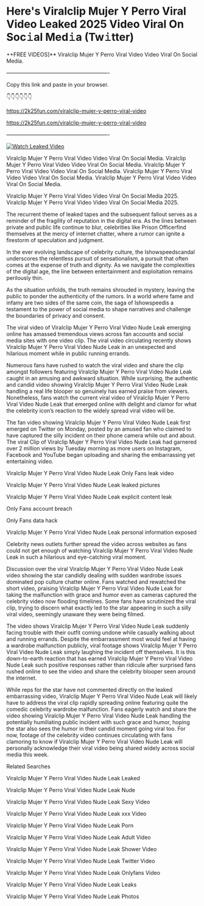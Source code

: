 # Here's Viralclip Mujer Y Perro Viral Video Leaked 2025 Video Viral On Soc𝚒al Med𝚒a (Tw𝚒tter)

++FREE VIDEOS]** Viralclip Mujer Y Perro Viral Video Video Viral On Social Media.

———————————————————-

Copy this link and paste in your browser.

👇👇👇👇👇👇

https://2k25fun.com/viralclip-mujer-y-perro-viral-video

https://2k25fun.com/viralclip-mujer-y-perro-viral-video

———————————————————-

[![Watch Leaked Video](https://miro.medium.com/v2/resize:fit:828/format:webp/1*cilzJN44JGOrTw9NJCrNHA.gif "Watch Leaked Video")](https://2k25fun.com/viralclip-mujer-y-perro-viral-video)

Viralclip Mujer Y Perro Viral Video Video Viral On Social Media. Viralclip Mujer Y Perro Viral Video Video Viral On Social Media. Viralclip Mujer Y Perro Viral Video Video Viral On Social Media. Viralclip Mujer Y Perro Viral Video Video Viral On Social Media. Viralclip Mujer Y Perro Viral Video Video Viral On Social Media.

Viralclip Mujer Y Perro Viral Video Video Viral On Social Media 2025. Viralclip Mujer Y Perro Viral Video Video Viral On Social Media 2025.

The recurrent theme of leaked tapes and the subsequent fallout serves as a reminder of the fragility of reputation in the digital era. As the lines between private and public life continue to blur, celebrities like Prison Officerfind themselves at the mercy of internet chatter, where a rumor can ignite a firestorm of speculation and judgment.

In the ever evolving landscape of celebrity culture, the Ishowspeedscandal underscores the relentless pursuit of sensationalism, a pursuit that often comes at the expense of truth and dignity. As we navigate the complexities of the digital age, the line between entertainment and exploitation remains perilously thin.

As the situation unfolds, the truth remains shrouded in mystery, leaving the public to ponder the authenticity of the rumors. In a world where fame and infamy are two sides of the same coin, the saga of Ishowspeedis a testament to the power of social media to shape narratives and challenge the boundaries of privacy and consent.

The viral video of Viralclip Mujer Y Perro Viral Video Nude Leak emerging online has amassed tremendous views across fan accounts and social media sites with one video clip. The viral video circulating recently shows Viralclip Mujer Y Perro Viral Video Nude Leak in an unexpected and hilarious moment while in public running errands.

Numerous fans have rushed to watch the viral video and share the clip amongst followers featuring Viralclip Mujer Y Perro Viral Video Nude Leak caught in an amusing and awkward situation. While surprising, the authentic and candid video showing Viralclip Mujer Y Perro Viral Video Nude Leak handling a real life blooper so genuinely has earned praise from viewers. Nonetheless, fans watch the current viral video of Viralclip Mujer Y Perro Viral Video Nude Leak that emerged online with delight and clamor for what the celebrity icon’s reaction to the widely spread viral video will be.

The fan video showing Viralclip Mujer Y Perro Viral Video Nude Leak first emerged on Twitter on Monday, posted by an amused fan who claimed to have captured the silly incident on their phone camera while out and about. The viral Clip of Viralclip Mujer Y Perro Viral Video Nude Leak had garnered over 2 million views by Tuesday morning as more users on Instagram, Facebook and YouTube began uploading and sharing the embarrassing yet entertaining video.

Viralclip Mujer Y Perro Viral Video Nude Leak Only Fans leak video

Viralclip Mujer Y Perro Viral Video Nude Leak leaked pictures

Viralclip Mujer Y Perro Viral Video Nude Leak explicit content leak

Only Fans account breach

Only Fans data hack

Viralclip Mujer Y Perro Viral Video Nude Leak personal information exposed

Celebrity news outlets further spread the video across websites as fans could not get enough of watching Viralclip Mujer Y Perro Viral Video Nude Leak in such a hilarious and eye-catching viral moment.

Discussion over the viral Viralclip Mujer Y Perro Viral Video Nude Leak video showing the star candidly dealing with sudden wardrobe issues dominated pop culture chatter online. Fans watched and rewatched the short video, praising Viralclip Mujer Y Perro Viral Video Nude Leak for taking the malfunction with grace and humor even as cameras captured the celebrity video now flooding timelines. Some fans have scrutinized the viral clip, trying to discern what exactly led to the star appearing in such a silly viral video, seemingly unaware they were being filmed.

The video shows Viralclip Mujer Y Perro Viral Video Nude Leak suddenly facing trouble with their outfit coming undone while casually walking about and running errands. Despite the embarrassment most would feel at having a wardrobe malfunction publicly, viral footage shows Viralclip Mujer Y Perro Viral Video Nude Leak simply laughing the incident off themselves. It is this down-to-earth reaction that has earned Viralclip Mujer Y Perro Viral Video Nude Leak such positive responses rather than ridicule after surprised fans rushed online to see the video and share the celebrity blooper seen around the internet.

While reps for the star have not commented directly on the leaked embarrassing video, Viralclip Mujer Y Perro Viral Video Nude Leak will likely have to address the viral clip rapidly spreading online featuring quite the comedic celebrity wardrobe malfunction. Fans eagerly watch and share the video showing Viralclip Mujer Y Perro Viral Video Nude Leak handling the potentially humiliating public incident with such grace and humor, hoping the star also sees the humor in their candid moment going viral too. For now, footage of the celebrity video continues circulating with fans clamoring to know if Viralclip Mujer Y Perro Viral Video Nude Leak will personally acknowledge their viral video being shared widely across social media this week.

Related Searches

Viralclip Mujer Y Perro Viral Video Nude Leak Leaked

Viralclip Mujer Y Perro Viral Video Nude Leak Nude

Viralclip Mujer Y Perro Viral Video Nude Leak Sexy Video

Viralclip Mujer Y Perro Viral Video Nude Leak xxx Video

Viralclip Mujer Y Perro Viral Video Nude Leak Porn

Viralclip Mujer Y Perro Viral Video Nude Leak Adult Video

Viralclip Mujer Y Perro Viral Video Nude Leak Shower Video

Viralclip Mujer Y Perro Viral Video Nude Leak Twitter Video

Viralclip Mujer Y Perro Viral Video Nude Leak Onlyfans Video

Viralclip Mujer Y Perro Viral Video Nude Leak Leaks

Viralclip Mujer Y Perro Viral Video Nude Leak Photos